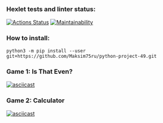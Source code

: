 ### Hexlet tests and linter status:
[![Actions Status](https://github.com/Maksim75ru/python-project-49/workflows/hexlet-check/badge.svg)](https://github.com/Maksim75ru/python-project-49/actions)
[![Maintainability](https://api.codeclimate.com/v1/badges/4069d408ee904b1ee322/maintainability)](https://codeclimate.com/github/Maksim75ru/python-project-49/maintainability)

### How to install:
`python3 -m pip install --user git+https://github.com/Maksim75ru/python-project-49.git`

### Game 1: Is That Even?

[![asciicast](https://asciinema.org/a/wmVqdtBxpsfMSPA5IcabkBLfT.svg)](https://asciinema.org/a/wmVqdtBxpsfMSPA5IcabkBLfT)

### Game 2: Calculator

[![asciicast](https://asciinema.org/a/lKLJLAB9re1lfDF982tteRE51.svg)](https://asciinema.org/a/lKLJLAB9re1lfDF982tteRE51)

